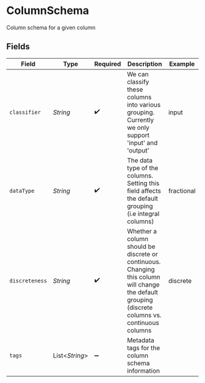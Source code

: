 # ColumnSchema

Column schema for a given column


## Fields

| Field                                                                                                                                             | Type                                                                                                                                              | Required                                                                                                                                          | Description                                                                                                                                       | Example                                                                                                                                           |
| ------------------------------------------------------------------------------------------------------------------------------------------------- | ------------------------------------------------------------------------------------------------------------------------------------------------- | ------------------------------------------------------------------------------------------------------------------------------------------------- | ------------------------------------------------------------------------------------------------------------------------------------------------- | ------------------------------------------------------------------------------------------------------------------------------------------------- |
| `classifier`                                                                                                                                      | *String*                                                                                                                                          | :heavy_check_mark:                                                                                                                                | We can classify these columns into various grouping. Currently we only support 'input' and 'output'                                               | input                                                                                                                                             |
| `dataType`                                                                                                                                        | *String*                                                                                                                                          | :heavy_check_mark:                                                                                                                                | The data type of the columns. Setting this field affects the default grouping (i.e integral columns)                                              | fractional                                                                                                                                        |
| `discreteness`                                                                                                                                    | *String*                                                                                                                                          | :heavy_check_mark:                                                                                                                                | Whether a column should be discrete or continuous. Changing this column will change the default grouping (discrete columns vs. continuous columns | discrete                                                                                                                                          |
| `tags`                                                                                                                                            | List<*String*>                                                                                                                                    | :heavy_minus_sign:                                                                                                                                | Metadata tags for the column schema information                                                                                                   |                                                                                                                                                   |